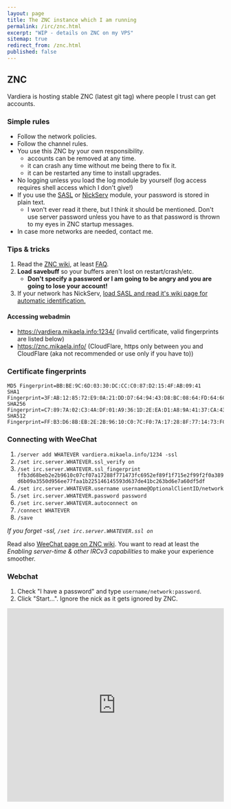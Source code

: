 ```yaml
---
layout: page
title: The ZNC instance which I am running
permalink: /irc/znc.html
excerpt: "WIP - details on ZNC on my VPS"
sitemap: true
redirect_from: /znc.html
published: false
---
```


## ZNC

Vardiera is hosting stable ZNC (latest git tag) where people I trust can
get accounts.

### Simple rules

- Follow the network policies.
- Follow the channel rules.
- You use this ZNC by your own responsibility.
  - accounts can be removed at any time.
  - it can crash any time without me being there to fix it.
  - it can be restarted any time to install upgrades.
- No logging unless you load the log module by yourself (log access
  requires shell access which I don't give!)
- If you use the [SASL](http://wiki.znc.in/sasl) or
  [NickServ](http://wiki.znc.in/nickserv) module, your password is stored
  in plain text.
  - I won't ever read it there, but I think it should be mentioned. Don't
    use server password unless you have to as that password is thrown
    to my eyes in ZNC startup messages.
- In case more networks are needed, contact me.

### Tips & tricks

1. Read the [ZNC wiki], at least [FAQ].
2. **Load savebuff** so your buffers aren't lost on restart/crash/etc.
   - **Don't specify a password or I am going to be angry and you are
     going to lose your account!**
3. If your network has NickServ, [load SASL and read it's wiki page for automatic identification.](http://wiki.znc.in/sasl)

[znc wiki]: http://wiki.znc.in/
[faq]: http://wiki.znc.in/FAQ

#### Accessing webadmin

- https://vardiera.mikaela.info:1234/ (invalid certificate, valid
  fingerprints are listed below)
- https://znc.mikaela.info/ (CloudFlare, https only between you and
  CloudFlare (aka not recommended or use only if you have to))

### Certificate fingerprints

```
MD5 Fingerprint=BB:BE:9C:6D:03:30:DC:CC:C0:87:D2:15:4F:AB:09:41
SHA1 Fingerprint=3F:AB:12:85:72:E9:0A:21:DD:D7:64:94:43:D8:BC:08:64:FD:64:6C
SHA256 Fingerprint=C7:89:7A:02:C3:4A:DF:01:A9:36:1D:2E:EA:D1:A8:9A:41:37:CA:43:EB:F4:60:4D:85:EB:3E:48:35:E3:FC:4B
SHA512 Fingerprint=FF:B3:D6:8B:EB:2E:2B:96:10:C0:7C:F0:7A:17:28:8F:77:14:73:FC:69:52:EF:89:F1:F7:15:E2:F9:9F:2F:0A:38:9D:6B:09:A3:55:0D:95:6E:E7:7F:AA:1B:22:51:46:14:55:93:D6:37:DE:41:BC:26:3B:D6:E7:A6:0D:F5:DF
```

### Connecting with WeeChat

1. `/server add WHATEVER vardiera.mikaela.info/1234 -ssl`
2. `/set irc.server.WHATEVER.ssl_verify on`
3. `/set irc.server.WHATEVER.ssl_fingerprint ffb3d68beb2e2b9610c07cf07a17288f771473fc6952ef89f1f715e2f99f2f0a389d6b09a3550d956ee77faa1b225146145593d637de41bc263bd6e7a60df5df`
4. `/set irc.server.WHATEVER.username username@OptionalClientID/network`
5. `/set irc.server.WHATEVER.password password`
6. `/set irc.server.WHATEVER.autoconnect on`
7. `/connect WHATEVER`
8. `/save`

_If you forget -ssl, `/set irc.server.WHATEVER.ssl on`_

Read also [WeeChat page on ZNC wiki](http://wiki.znc.in/WeeChat). You want
to read at least the _Enabling server-time & other IRCv3 capabilities_ to
make your experience smoother.

### Webchat

1. Check "I have a password" and type `username/network:password`.
2. Click "Start...". Ignore the nick as it gets ignored by ZNC.

<iframe src="https://kiwiirc.com/client/vardiera.mikaela.info:+1234/?nick=whatever?" style="border:0; width:100%; height:450px;"></iframe>
